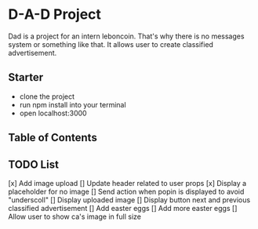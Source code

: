 # D-A-D Project 

Dad is a project for an intern leboncoin. That's why there is no messages system or something like that.
It allows user to create classified advertisement.

## Starter
- clone the project
- run npm install into your terminal
- open localhost:3000


## Table of Contents


## TODO List
[x] Add image upload
[] Update header related to user props
[x] Display a placeholder for no image
[] Send action when popin is displayed to avoid "underscoll"
[] Display uploaded image
[] Display button next and previous classified advertisement
[] Add easter eggs
[] Add more easter eggs
[] Allow user to show ca's image in full size
